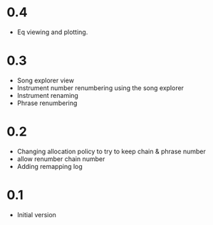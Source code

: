 # 0.4

 - Eq viewing and plotting.

# 0.3
 
 - Song explorer view
 - Instrument number renumbering using the song explorer
 - Instrument renaming
 - Phrase renumbering

# 0.2

 - Changing allocation policy to try to keep chain & phrase number
 - allow renumber chain number
 - Adding remapping log

# 0.1

 - Initial version


